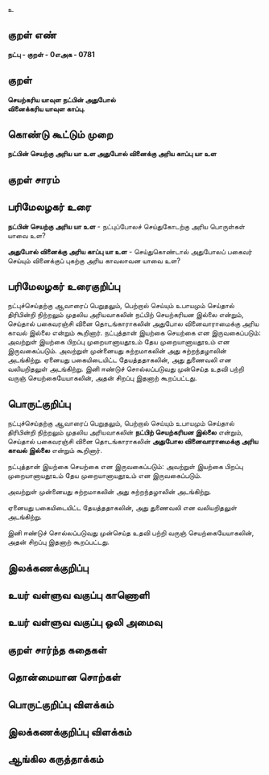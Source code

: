 உ

## குறள் எண் 

**நட்பு - குறள் - 0எஅக - 0781**

## குறள் 

**செயற்கரிய யாவுள நட்பின் அதுபோல்  
வினைக்கரிய யாவுள காப்பு.**

## கொண்டு கூட்டும் முறை

**நட்பின் செயற்கு அரிய யா உள அதுபோல் வினைக்கு அரிய காப்பு யா உள**

## குறள் சாரம் 


## பரிமேலழகர் உரை

**நட்பின் செயற்கு அரிய யா உள** - நட்புப்போலச் செய்துகோடற்கு அரிய பொருள்கள் யாவை உள? 

**அதுபோல் வினைக்கு அரிய காப்பு யா உள** - செய்துகொண்டால் அதுபோலப் பகைவர் செய்யும் வினைக்குப் புகற்கு அரிய காவலாவன யாவை உள?

## பரிமேலழகர் உரைகுறிப்பு   

நட்புச்செய்தற்கு ஆவாரைப் பெறுதலும், பெற்றால் செய்யும் உபாயமும் செய்தால் திரிபின்றி நிற்றலும் முதலிய அரியவாகலின் நட்பிற் செயற்கரியன இல்லை என்றும், செய்தால் பகைவரஞ்சி வினை தொடங்காராகலின் அதுபோல வினைவாராமைக்கு அரிய காவல் இல்லை என்றும் கூறினார். நட்புத்தான் இயற்கை செயற்கை என இருவகைப்படும்: அவற்றுள் இயற்கை பிறப்பு முறையானாயதூஉம் தேய முறையானாயதூஉம் என இருவகைப்படும். அவற்றுள் முன்னையது சுற்றமாகலின் அது சுற்றந்தழாலின் அடங்கிற்று. ஏனையது பகையிடையிட்ட தேயத்ததாகலின், அது துணைவலி என வலியறிதலுள் அடங்கிற்று. இனி ஈண்டுச் சொல்லப்படுவது முன்செய்த உதவி பற்றி வருஞ் செயற்கையேயாகலின், அதன் சிறப்பு இதனாற் கூறப்பட்டது.

## பொருட்குறிப்பு 

நட்புச்செய்தற்கு ஆவாரைப் பெறுதலும், பெற்றால் செய்யும் உபாயமும் செய்தால் திரிபின்றி நிற்றலும் முதலிய அரியவாகலின் **நட்பிற் செயற்கரியன இல்லை** என்றும், செய்தால் பகைவரஞ்சி வினை தொடங்காராகலின் **அதுபோல வினைவாராமைக்கு அரிய காவல் இல்லை** என்றும் கூறினார். 

நட்புத்தான் இயற்கை செயற்கை என இருவகைப்படும்: அவற்றுள் இயற்கை பிறப்பு முறையானாயதூஉம் தேய முறையானாயதூஉம் என இருவகைப்படும். 

அவற்றுள் முன்னையது சுற்றமாகலின் அது சுற்றந்தழாலின் அடங்கிற்று. 

ஏனையது பகையிடையிட்ட தேயத்ததாகலின், அது துணைவலி என வலியறிதலுள் அடங்கிற்று. 

இனி ஈண்டுச் சொல்லப்படுவது முன்செய்த உதவி பற்றி வருஞ் செயற்கையேயாகலின், அதன் சிறப்பு இதனாற் கூறப்பட்டது.

## இலக்கணக்குறிப்பு  


## உயர் வள்ளுவ வகுப்பு காணொளி


## உயர் வள்ளுவ வகுப்பு ஒலி அமைவு 

 
## குறள் சார்ந்த கதைகள் 


## தொன்மையான சொற்கள்


## பொருட்குறிப்பு விளக்கம்


## இலக்கணக்குறிப்பு விளக்கம்


## ஆங்கில கருத்தாக்கம் 


